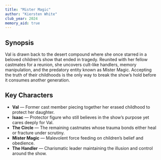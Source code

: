 ```yaml
---
title: "Mister Magic"
author: "Kiersten White"
club_year: 2024
memory_aid: true
---
```


## Synopsis
Val is drawn back to the desert compound where she once starred in a beloved children’s show that ended in tragedy. Reunited with her fellow castmates for a reunion, she uncovers cult-like handlers, memory manipulation, and the predatory entity known as Mister Magic. Accepting the truth of their childhoods is the only way to break the show’s hold before it consumes another generation.

## Key Characters
- **Val** — Former cast member piecing together her erased childhood to protect her daughter.
- **Isaac** — Protector figure who still believes in the show’s purpose yet cares deeply for Val.
- **The Circle** — The remaining castmates whose trauma bonds either heal or fracture under scrutiny.
- **Mister Magic** — Malevolent force feeding on children’s belief and obedience.
- **The Handler** — Charismatic leader maintaining the illusion and control around the show.
